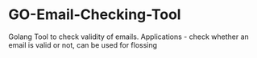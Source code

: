 # GO-Email-Checking-Tool 

Golang Tool to check validity of emails. Applications - check whether an email is valid or not, can be used for flossing

